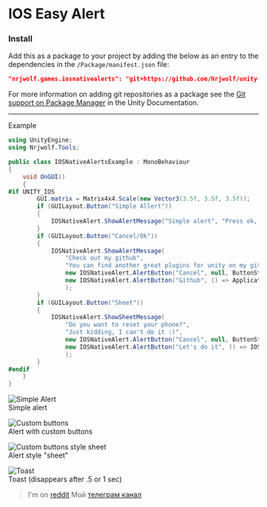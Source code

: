 # IOS Easy Alert

### Install

Add this as a package to your project by adding the below as an entry to the dependencies in the `/Package/manifest.json` file:

```json
"nrjwolf.games.iosnativealerts": "git+https://github.com/Nrjwolf/unity-ios-easy-native-alert"
```
For more information on adding git repositories as a package see the [Git support on Package Manager](https://docs.unity3d.com/Manual/upm-git.html) in the Unity Documentation.

---

Example
``` c#
using UnityEngine;
using Nrjwolf.Tools;

public class IOSNativeAlertsExample : MonoBehaviour
{
    void OnGUI()
    {
#if UNITY_IOS
        GUI.matrix = Matrix4x4.Scale(new Vector3(3.5f, 3.5f, 3.5f));
        if (GUILayout.Button("Simple Allert"))
        {
            IOSNativeAlert.ShowAlertMessage("Simple alert", "Press ok, if you're ok");
        }
        if (GUILayout.Button("Cancel/Ok"))
        {
            IOSNativeAlert.ShowAlertMessage(
                "Check out my github",
                "You can find another great plugins for unity on my github account",
                new IOSNativeAlert.AlertButton("Cancel", null, ButtonStyle.Cancel),
                new IOSNativeAlert.AlertButton("Github", () => Application.OpenURL("https://github.com/Nrjwolf"))
                );
        }
        if (GUILayout.Button("Sheet"))
        {
            IOSNativeAlert.ShowSheetMessage(
                "Do you want to reset your phone?",
                "Just kidding, I can't do it :)",
                new IOSNativeAlert.AlertButton("Cancel", null, ButtonStyle.Cancel),
                new IOSNativeAlert.AlertButton("Let's do it", () => IOSNativeAlert.ShowToast("Reseting..."), ButtonStyle.Destructive)
                );
        }
#endif
    }
}
```

![](https://github.com/Nrjwolf/unity-ios-easy-native-alert/blob/master/images/SimpleAlert.png "Simple Alert") </br>
Simple alert

![](https://github.com/Nrjwolf/unity-ios-easy-native-alert/blob/master/images/AlertButtons.png "Custom buttons") </br>
Alert with custom buttons

![](https://github.com/Nrjwolf/unity-ios-easy-native-alert/blob/master/images/AlertSheets.png "Custom buttons style sheet") </br>
Alert style "sheet"

![](https://github.com/Nrjwolf/unity-ios-easy-native-alert/blob/master/images/Toast.png "Toast") </br>
Toast (disappears after .5 or 1 sec)

>I'm on [reddit](https://www.reddit.com/r/Nrjwolf/)
>Мой [телеграм канал](https://t.me/nrjwolf_live)
